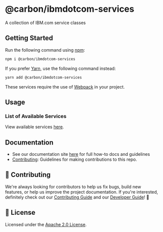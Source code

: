 # @carbon/ibmdotcom-services

A collection of IBM.com service classes

## Getting Started

Run the following command using [npm](https://www.npmjs.com/):

```bash
npm i @carbon/ibmdotcom-services
```

If you prefer [Yarn](https://yarnpkg.com/en/), use the following command
instead:

```bash
yarn add @carbon/ibmdotcom-services
```

These services require the use of [Webpack](https://webpack.js.org/) in your
project.

## Usage

### List of Available Services

View available services [here](https://ibmdotcom-services.mybluemix.net/).

## Documentation

- See our documentation site
  [here](https://www.ibm.com/standards/web/carbon-for-ibm-dotcom) for full
  how-to docs and guidelines
- [Contributing](https://github.com/carbon-design-system/carbon-for-ibm-dotcom/blob/master/.github/CONTRIBUTING.md):
  Guidelines for making contributions to this repo.

## 🙌 Contributing

We're always looking for contributors to help us fix bugs, build new features,
or help us improve the project documentation. If you're interested, definitely
check out our
[Contributing Guide](https://github.com/carbon-design-system/carbon-for-ibm-dotcom/blob/master/.github/CONTRIBUTING.md)
and our
[Developer Guide](https://github.com/carbon-design-system/carbon-for-ibm-dotcom/blob/master/docs/developing.md)!
👀

## 📝 License

Licensed under the
[Apache 2.0 License](https://github.com/carbon-design-system/carbon-for-ibm-dotcom/LICENSE).
